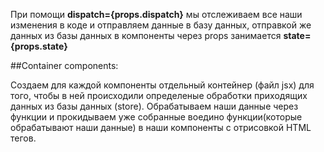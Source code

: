 При помощи **dispatch={props.dispatch}** мы отслеживаем все наши изменения в коде  и отправляем данные в базу данных,
отправкой же данных из базы данных в компоненты через props занимается **state={props.state}**



##Container components:

Создаем для каждой компоненты отдельный контейнер (файл jsx) для того, чтобы в ней происходили определеные обработки
 приходящих данных из базы данных (store). Обрабатываем наши данные через функции и прокидываем уже собранные воедино 
 функции(которые обрабатывают наши данные) в наши компоненты с отрисовкой HTML тегов.